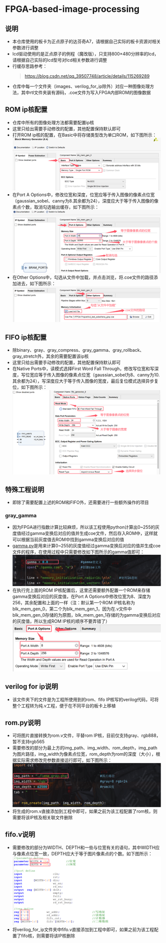 # FPGA-based-image-processing

## 说明
* 本仓库使用的板卡为正点原子的达芬奇A7，请根据自己实际的板卡资源对相关参数进行调整
* lcd驱动使用的是正点原子的例程（魔改版），只支持800×480分辨率的lcd，请根据自己实际的lcd型号对lcd相关参数进行调整
* 行缓存思路参考：
  >https://blog.csdn.net/qq_39507748/article/details/115269289
* 仓库中每一个文件夹（images、verilog_for_ip除外）对应一种图像处理方法，其中rtl文件夹装有源码，.coe文件为写入FPGA内部ROM的图像数据

## ROM ip核配置
*  仓库中所有的图像处理方法都需要配置ip核
*  这里只给出需要手动修改的配置，其他配置保持默认即可
*  打开ROM ip核的配置，在Basic中将存储类型改为单口ROM，如下图所示：
  ![](https://github.com/nmdbxqmz/FPGA-based-image-processing/blob/main/images/rom_basic.png)
*  在Port A Options中，修改位宽和深度，位宽应等于传入图像的像素点位宽（gaussian_sobel、canny为8.其余都为24），深度应大于等于传入图像的像素点个数，取消勾选输出缓存，如下图所示：
  ![](https://github.com/nmdbxqmz/FPGA-based-image-processing/blob/main/images/rom_port.png)
*  在Other Options中，勾选从文件中加载，并点击浏览，将.coe文件的路径添加进去，如下图所示：
  ![](https://github.com/nmdbxqmz/FPGA-based-image-processing/blob/main/images/rom_other.png)

## FIFO ip核配置
* 除binary、gray、gray_compress、gray_gamma、gray_rollback、gray_stretch外，其余的需要配置该ip核
* 这里只给出需要手动修改的配置，其他配置保持默认即可
* 在Native Ports中，读模式选择First Word Fall Through，修改写位宽和写深度，写位宽应等于传入图像的像素点位宽（gaussian_sobel为8、canny为10.其余都为24），写深度应大于等于传入图像的宽度，最后复位模式选择异步复位，如下图所示：
  ![](https://github.com/nmdbxqmz/FPGA-based-image-processing/blob/main/images/fifo_native.png)

## 特殊工程说明
* 即除了需要配置上述的ROM和FIFO外，还需要进行一些额外操作的项目
### gray_gamma
* 因为FPGA进行指数计算比较麻烦，所以该工程使用python计算出0~255的灰度值经过gamma变换后对应的值并生成coe文件，然后存入ROM中，这样就可以根据当前灰度值去ROM中找到gamma变换后对应的值
* [gamma.py](https://github.com/nmdbxqmz/FPGA-based-image-processing/blob/main/gray_gamma/gamma.py)是用来计算0~255的灰度值经过gamma变换后对应的值并生成coe文件的程序，在使用过程中只需要修改如下图所示的gamma值即可：
  ![](https://github.com/nmdbxqmz/FPGA-based-image-processing/blob/main/images/gamma_py.png)
* 在执行完上面的ROM IP核配置后，这里还需要额外配置一个ROM来存储gamma变换后对应的灰度值，在Port A Options中修改位宽为8、深度为256，其余配置和上面的一样（注：默认第一个ROM IP核名称为blk_mem_gen_0，第二个为blk_mem_gen_1，因为在.v文件中blk_mem_gen_0存储的为原图，blk_mem_gen_1存储的为gamma变换后对应的灰度值，所以生成ROM IP核的顺序不要弄错了）
  ![](https://github.com/nmdbxqmz/FPGA-based-image-processing/blob/main/images/gamma_rom.png)

## verilog for ip说明
*  该文件夹下的文件是为工程所使用到的rom、fifo IP核写的verilog代码，可将整个工程转为纯.v工程，便于在不同平台的板卡上移植
## rom.py说明
* 可将图片直接转换为rom.v文件，平替rom IP核，目前仅支持gray、rgb888，暂不支持rgb565
* 需要修改的部分为最上方的img_path、img_width、rom_depth，img_path为图片路径，img_width为像素点位宽，rom_depth为rom的深度（大小），根据实际需求修改完参数直接运行即可，如下图所示：
  ![](https://github.com/nmdbxqmz/FPGA-based-image-processing/blob/main/images/rom_py.png)
* 将生成的rom.v直接添加到工程中即可，如果之前为该工程配置了rom核，则需要将该IP核及相关联文件删除
## fifo.v说明
* 需要修改的部分为WIDTH、DEPTH和一些与位宽有关的语句，其中WIDTH应与像素点位宽一致，DEPTH应大于等于图片像素点的个数。如下图所示：
  ![](https://github.com/nmdbxqmz/FPGA-based-image-processing/blob/main/images/verilog_fifo.png)
* 将verilog_for_ip文件夹中fifo.v直接添加到工程中即可，如果之前为该工程配置了fifo核，则需要将该IP核删除
  
